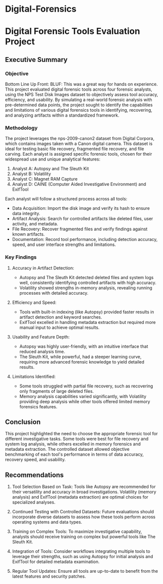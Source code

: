 # Digital-Forensics

# Digital Forensic Tools Evaluation Project

## Executive Summary

### Objective
Bottom Line Up Front: BLUF: This was a great way for hands on experience. 
This project evaluated digital forensic tools across four forensic analysts, using the NPS Test Disk Images dataset to objectively assess tool accuracy, efficiency, and usability. By simulating a real-world forensic analysis with pre-determined data points, the project sought to identify the capabilities and limitations of various digital forensics tools in identifying, recovering, and analyzing artifacts within a standardized framework.

### Methodology
The project leverages the nps-2009-canon2 dataset from Digital Corpora, which contains images taken with a Canon digital camera. This dataset is ideal for testing basic file recovery, fragmented file recovery, and file carving. Each analyst is assigned specific forensic tools, chosen for their widespread use and unique analytical features:

1. Analyst A: Autopsy and The Sleuth Kit
2. Analyst B: Volatility
3. Analyst C: Magnet RAM Capture
4. Analyst D: CAINE (Computer Aided Investigative Environment) and ExifTool

Each analyst will follow a structured process across all tools:

- Data Acquisition: Import the disk image and verify its hash to ensure data integrity.
- Artifact Analysis: Search for controlled artifacts like deleted files, user activity, and metadata.
- File Recovery: Recover fragmented files and verify findings against known artifacts.
- Documentation: Record tool performance, including detection accuracy, speed, and user interface strengths and limitations.

### Key Findings

1. Accuracy in Artifact Detection:
   - Autopsy and The Sleuth Kit detected deleted files and system logs well, consistently identifying controlled artifacts with high accuracy.
   - Volatility showed strengths in-memory analysis, revealing running processes with detailed accuracy.

2. Efficiency and Speed:
   - Tools with built-in indexing (like Autopsy) provided faster results in artifact detection and keyword searches.
   - ExifTool excelled in handling metadata extraction but required more manual input to achieve optimal results.

3. Usability and Feature Depth:
   - Autopsy was highly user-friendly, with an intuitive interface that reduced analysis time.
   - The Sleuth Kit, while powerful, had a steeper learning curve, requiring more advanced forensic knowledge to yield detailed results.

4. Limitations Identified:
   - Some tools struggled with partial file recovery, such as recovering only fragments of large deleted files.
   - Memory analysis capabilities varied significantly, with Volatility providing deep analysis while other tools offered limited memory forensics features.

## Conclusion

This project highlighted the need to choose the appropriate forensic tool for different investigative tasks. Some tools were best for file recovery and system log analysis, while others excelled in memory forensics and metadata extraction. The controlled dataset allowed objective benchmarking of each tool's performance in terms of data accuracy, recovery speed, and usability.

## Recommendations

1. Tool Selection Based on Task: Tools like Autopsy are recommended for their versatility and accuracy in broad investigations. Volatility (memory analysis) and ExifTool (metadata extraction) are optimal choices for specialized analyses.

2. Continued Testing with Controlled Datasets: Future evaluations should incorporate diverse datasets to assess how these tools perform across operating systems and data types.

3. Training on Complex Tools: To maximize investigative capability, analysts should receive training on complex but powerful tools like The Sleuth Kit.

4. Integration of Tools: Consider workflows integrating multiple tools to leverage their strengths, such as using Autopsy for initial analysis and ExifTool for detailed metadata examination.

5. Regular Tool Updates: Ensure all tools are up-to-date to benefit from the latest features and security patches.


